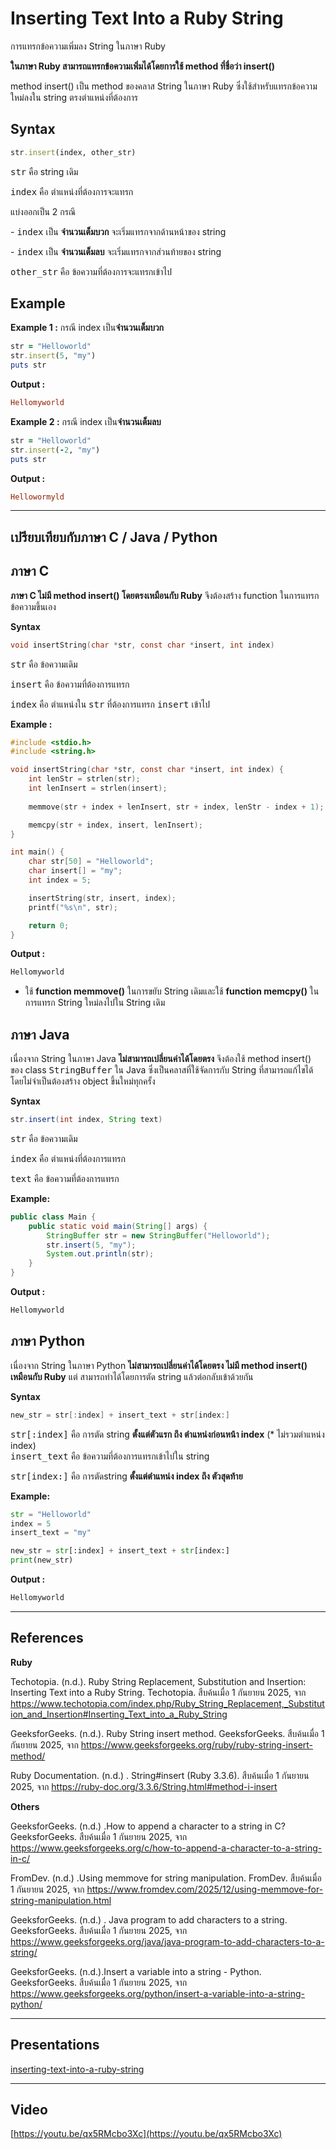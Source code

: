 # Inserting Text Into a Ruby String
การแทรกข้อความเพิ่มลง String ในภาษา Ruby

**ในภาษา Ruby สามารถแทรกข้อความเพิ่มได้โดยการใช้ method ที่ชื่อว่า insert()**

method insert() เป็น method ของคลาส String ในภาษา Ruby ซึ่งใช้สำหรับแทรกข้อความใหม่ลงใน string ตรงตำแหน่งที่ต้องการ

## Syntax

```ruby
str.insert(index, other_str) 
```

<kbd>str</kbd> คือ string เดิม

<kbd>index</kbd> คือ ตำแหน่งที่ต้องการจะแทรก

แบ่งออกเป็น 2 กรณี

\- <kbd>index</kbd> เป็น **จำนวนเต็มบวก** จะเริ่มแทรกจากด้านหน้าของ string

\- <kbd>index</kbd> เป็น **จำนวนเต็มลบ** จะเริ่มแทรกจากส่วนท้ายของ string

<kbd>other\_str</kbd> คือ ข้อความที่ต้องการจะแทรกเข้าไป

## Example

**Example 1 :** กรณี index เป็น**จำนวนเต็มบวก**

```ruby
str = "Helloworld" 
str.insert(5, "my")
puts str 
```

**Output :**

```ruby
Hellomyworld 
```

**Example 2 :** กรณี index เป็น**จำนวนเต็มลบ**

```ruby
str = "Helloworld" 
str.insert(-2, "my")
puts str 
```

**Output :**

```ruby
Hellowormyld  
```

***

## เปรียบเทียบกับภาษา C / Java / Python

## ภาษา C

**ภาษา C ไม่มี method insert() โดยตรงเหมือนกับ Ruby** จึงต้องสร้าง function ในการแทรกข้อความขึ้นเอง

**Syntax**

```c
void insertString(char *str, const char *insert, int index)
```

<kbd>str</kbd> คือ ข้อความเดิม

<kbd>insert</kbd> คือ ข้อความที่ต้องการแทรก

<kbd>index</kbd> คือ ตำแหน่งใน <kbd>str</kbd> ที่ต้องการแทรก <kbd>insert</kbd> เข้าไป

**Example :**

```c
#include <stdio.h>
#include <string.h>

void insertString(char *str, const char *insert, int index) {
    int lenStr = strlen(str);
    int lenInsert = strlen(insert);
    
    memmove(str + index + lenInsert, str + index, lenStr - index + 1);

    memcpy(str + index, insert, lenInsert);
}

int main() {
    char str[50] = "Helloworld";
    char insert[] = "my";
    int index = 5;

    insertString(str, insert, index);
    printf("%s\n", str);

    return 0;
}

```

**Output :**

```c
Hellomyworld
```

* ใช้ **function memmove()** ในการขยับ String เดิมและใช้ **function memcpy()** ในการแทรก String ใหม่ลงไปใน String เดิม


## ภาษา Java

เนื่องจาก String ในภาษา Java **ไม่สามารถเปลี่ยนค่าได้โดยตรง** จึงต้องใช้ method insert() ของ class <kbd>StringBuffer</kbd> ใน Java ซึ่งเป็นคลาสที่ใช้จัดการกับ String ที่สามารถแก้ไขได้โดยไม่จำเป็นต้องสร้าง object ขึ้นใหม่ทุกครั้ง

**Syntax**

```java
str.insert(int index, String text)
```

<kbd>str</kbd> คือ ข้อความเดิม

<kbd>index</kbd> คือ ตำแหน่งที่ต้องการแทรก

<kbd>text</kbd> คือ ข้อความที่ต้องการแทรก

**Example:**

```java
public class Main {
    public static void main(String[] args) {
        StringBuffer str = new StringBuffer("Helloworld");
        str.insert(5, "my");
        System.out.println(str);
    }
}
```

**Output :**

```java
Hellomyworld 
```

## ภาษา Python

เนื่องจาก String ในภาษา Python **ไม่สามารถเปลี่ยนค่าได้โดยตรง ไม่มี method insert() เหมือนกับ Ruby** แต่ สามารถทำได้โดยการตัด string แล้วต่อกลับเข้าด้วยกัน

**Syntax**

```java
new_str = str[:index] + insert_text + str[index:]
```

<kbd>str\[:index]</kbd> คือ การตัด string **ตั้งแต่ตัวแรก ถึง ตำแหน่งก่อนหน้า index** (\* ไม่รวมตำแหน่ง index)\
<kbd>insert\_text</kbd> คือ ข้อความที่ต้องการแทรกเข้าไปใน string

<kbd>str\[index:]</kbd> คือ การตัดstring **ตั้งแต่ตำแหน่ง index ถึง ตัวสุดท้าย**

**Example:**

```python
str = "Helloworld"
index = 5
insert_text = "my"

new_str = str[:index] + insert_text + str[index:]
print(new_str) 
```

**Output :**

```python
Hellomyworld 
```

***

## References

**Ruby**

Techotopia. (n.d.). Ruby String Replacement, Substitution and Insertion: Inserting Text into a Ruby String. Techotopia. สืบค้นเมื่อ 1 กันยายน 2025, จาก https://www.techotopia.com/index.php/Ruby_String_Replacement,_Substitution_and_Insertion#Inserting_Text_into_a_Ruby_String

GeeksforGeeks. (n.d.). Ruby String insert method. GeeksforGeeks. สืบค้นเมื่อ 1 กันยายน 2025, จาก https://www.geeksforgeeks.org/ruby/ruby-string-insert-method/

Ruby Documentation. (n.d.) . String#insert (Ruby 3.3.6). สืบค้นเมื่อ 1 กันยายน 2025, จาก https://ruby-doc.org/3.3.6/String.html#method-i-insert


**Others**

GeeksforGeeks. (n.d.) .How to append a character to a string in C? GeeksforGeeks. สืบค้นเมื่อ 1 กันยายน 2025, จาก https://www.geeksforgeeks.org/c/how-to-append-a-character-to-a-string-in-c/

FromDev. (n.d.) .Using memmove for string manipulation. FromDev. สืบค้นเมื่อ 1 กันยายน 2025, จาก https://www.fromdev.com/2025/12/using-memmove-for-string-manipulation.html 

GeeksforGeeks. (n.d.) . Java program to add characters to a string. GeeksforGeeks. สืบค้นเมื่อ 1 กันยายน 2025, จาก https://www.geeksforgeeks.org/java/java-program-to-add-characters-to-a-string/

GeeksforGeeks. (n.d.).Insert a variable into a string - Python. GeeksforGeeks. สืบค้นเมื่อ 1 กันยายน 2025, จาก https://www.geeksforgeeks.org/python/insert-a-variable-into-a-string-python/

***

## Presentations

[inserting-text-into-a-ruby-string](https://docs.google.com/presentation/d/1DY5siqHeZF-AFTbB6o60rhAtFYePgG4nB9RKn8YCgyE/edit?usp=sharing)


***

## Video 

[https://youtu.be/qx5RMcbo3Xc](https://youtu.be/qx5RMcbo3Xc)


